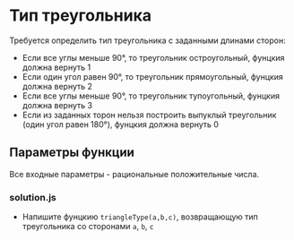 # Тип треугольника

Требуется определить тип треугольника с заданными длинами сторон:

* Если все углы меньше 90°, то треугольник остроугольный, фунцкия должна вернуть 1
* Если один угол равен 90°, то треугольник прямоугольный, фунцкия должна вернуть 2
* Если все углы меньше 90°, то треугольник тупоугольный, фунцкия должна вернуть 3
* Если из заданных торон нельзя построить выпуклый треугольник (один угол равен 180°), фунцкия должна вернуть 0

## Параметры функции

Все входные параметры - рациональные положительные числа.

### solution.js
* Напишите фунцкию `triangleType(a,b,c)`, возвращающую тип треугольника со сторонами `a`, `b`, `c`
